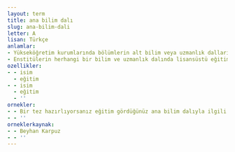 ```yaml
---
layout: term
title: ana bilim dalı
slug: ana-bilim-dali
letter: A
lisan: Türkçe
anlamlar:
- Yükseköğretim kurumlarında bölümlerin alt bilim veya uzmanlık dallarından her biri; kürsü
- Enstitülerin herhangi bir bilim ve uzmanlık dalında lisansüstü eğitim sağlayan birimlerinden her biri
ozellikler:
- - isim
  - eğitim
- - isim
  - eğitim
  - ''
ornekler:
- - Bir tez hazırlıyorsanız eğitim gördüğünüz ana bilim dalıyla ilgili tez yazım kılavuzları ya da diğer kuralları içeren metinlerden yararlanabilirsiniz.
- - ''
orneklerkaynak:
- - Beyhan Karpuz
- - ''
---
```

